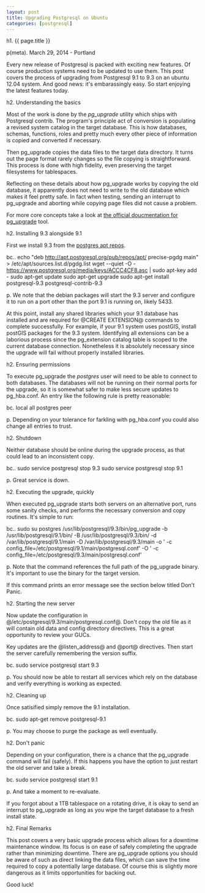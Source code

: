 ```yaml
---
layout: post
title: Upgrading Postgresql on Ubuntu
categories: [postgresql]
---
```


h1. {{ page.title }}

p(meta). March 29, 2014 - Portland

Every new release of Postgresql is packed with exciting new features. Of course production systems need to be updated to use them.  This post covers the process of upgrading from Postgresql 9.1 to 9.3 on an ubuntu 12.04 system.  And good news: it's embarassingly easy.  So start enjoying the latest features today.

h2. Understanding the basics

Most of the work is done by the *pg_upgrade* utility which ships with Postgresql contrib.  The program's principle act of conversion is populating a revised system catalog in the target database.  This is how databases, schemas, functions, roles and pretty much every other piece of information is copied and converted if necessary.  

Then pg_upgrade copies the data files to the target data directory.  It turns out the page format rarely changes so the file copying is straightforward.  This process is done with high fidelity, even preserving the target filesystems for tablespaces. 

Reflecting on these details about how pg_upgrade works by copying the old database, it apparently does not need to write to the old database which makes it feel pretty safe.  In fact when testing, sending an interrupt to pg_upgrade and aborting while copying page files did not cause a problem.

For more core concepts take a look at <a href="http://www.postgresql.org/docs/9.3/static/pgupgrade.html">the official doucmentation for pg_upgrade</a> tool. 

h2. Installing 9.3 alongside 9.1

First we install 9.3 from the <a href="https://wiki.postgresql.org/wiki/Apt">postgres apt repos</a>.

bc.. echo "deb http://apt.postgresql.org/pub/repos/apt/ precise-pgdg main" >
          /etc/apt/sources.list.d/pgdg.list
wget --quiet -O - https://www.postgresql.org/media/keys/ACCC4CF8.asc 
          | sudo apt-key add -
sudo apt-get update
sudo apt-get upgrade
sudo apt-get install postgresql-9.3 postgresql-contrib-9.3

p. We note that the debian packages will start the 9.3 server and configure it to run on a port other than the port 9.1 is running on, likely 5433.

At this point, install any shared libraries which your 9.1 database has installed and are required for @CREATE EXTENSION@ commands to complete successfully.  For example, if your 9.1 system uses postGIS, install postGIS packages for the 9.3 system.  Identifying all extensions can be a laborious process since the pg_extension catalog table is scoped to the current database connection.  Nonetheless it is absolutely necessary since the upgrade will fail without properly installed libraries.

h2. Ensuring permissions

To execute pg_upgrade the *postgres* user will need to be able to connect to both databases.  The databases will not be running on their normal ports for the upgrade, so it is somewhat safer to make less secure updates to pg_hba.conf.  An entry like the following rule is pretty reasonable:

bc. local   all             postgres                                peer

p.  Depending on your tolerance for farkling with pg_hba.conf you could also change all entries to trust.

h2.  Shutdown

Neither database should be online during the upgrade process, as that could lead to an inconsistent copy. 

bc.. sudo service postgresql stop 9.3
sudo service postgresql stop 9.1

p. Great service is down.

h2.  Executing the upgrade, quickly

When executed pg_upgrade starts both servers on an alternative port, runs some sanity checks, and performs the necessary conversion and copy routines.  It's simple to run:

bc.. sudo su postgres
/usr/lib/postgresql/9.3/bin/pg_upgrade -b /usr/lib/postgresql/9.1/bin/ 
          -B /usr/lib/postgresql/9.3/bin/ 
          -d /var/lib/postgresql/9.1/main 
          -D /var/lib/postgresql/9.3/main 
          -o ' -c config_file=/etc/postgresql/9.1/main/postgresql.conf'
          -O ' -c config_file=/etc/postgresql/9.3/main/postgresql.conf'

p.  Note that the command references the full path of the pg_upgrade binary.  It's important to use the binary for the target version.

If this command prints an error message see the section below titled Don't Panic.

h2.  Starting the new server

Now update the configuration in @/etc/postgresql/9.3/main/postgresql.conf@.  Don't copy the old file as it will contain old data and config directory directives.  This is a great opportunity to review your GUCs.  

Key updates are the @listen_address@ and @port@ directives.  Then start the server carefully remembering the version suffix.

bc.  sudo service postgresql start 9.3

p.  You should now be able to restart all services which rely on the database and verify everything is working as expected.

h2.  Cleaning up

Once satisified simply remove the 9.1 installation.  

bc.  sudo apt-get remove postgresql-9.1

p.  You may choose to purge the package as well eventually.

h2.  Don't panic

Depending on your configuration, there is a chance that the pg_upgrade command will fail (safely).  If this happens you have the option to just restart the old server and take a break.  

bc. sudo service postgresql start 9.1

p. And take a moment to re-evaluate.  

If you forgot about a 1TB tablespace on a rotating drive, it is okay to send an interrupt to pg_upgrade as long as you wipe the target database to a fresh install state.

h2.  Final Remarks

This post covers a very basic upgrade process which allows for a downtime maintenance window.  Its focus is on ease of safely completing the upgrade rather than minimizing downtime.  There are pg_upgrade options you should be aware of such as direct linking the data files, which can save the time required to copy a potentially large database.  Of course this is slightly more dangerous as it limits opportunities for backing out.

Good luck!
